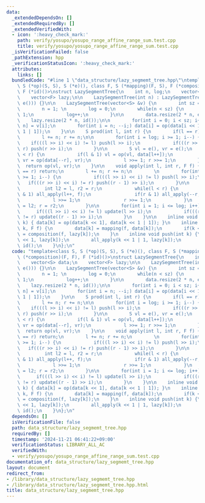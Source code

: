 ```yaml
---
data:
  _extendedDependsOn: []
  _extendedRequiredBy: []
  _extendedVerifiedWith:
  - icon: ':heavy_check_mark:'
    path: verify/yosupo/yosupo_range_affine_range_sum.test.cpp
    title: verify/yosupo/yosupo_range_affine_range_sum.test.cpp
  _isVerificationFailed: false
  _pathExtension: hpp
  _verificationStatusIcon: ':heavy_check_mark:'
  attributes:
    links: []
  bundledCode: "#line 1 \"data_structure/lazy_segmemt_tree.hpp\"\ntemplate<class S,\
    \ S (*op)(S, S), S (*e)(), class F, S (*mapping)(F, S), F (*composition)(F, F),\
    \ F (*id)()>\nstruct LazySegmentTree{\n    int n, log;\n    vector<S> data;\n\
    \    vector<F> lazy;\n\n    LazySegmentTree(int n) : LazySegmentTree(vector<S>(n,\
    \ e())) {}\n\n    LazySegmentTree(vector<S> &v) {\n        int sz = v.size();\n\
    \        n = 1; \n        log = 0;\n        while(n < sz) {\n            n <<=\
    \ 1;\n            log++;\n        }\n\n        data.resize(2 * n, e());\n    \
    \    lazy.resize(2 * n, id());\n\n        for(int i = 0; i < sz; i++) data[i +\
    \ n] = v[i];\n        for(int i = n; --i;) data[i] = op(data[i << 1], data[i <<\
    \ 1 | 1]);\n    }\n\n    S prod(int l, int r) {\n        if(l == r) return e();\n\
    \        l += n; r += n;\n\n        for(int i = log; i >= 1; i--) {\n        \
    \    if(((l >> i) << i) != l) push(l >> i);\n            if(((r >> i) << i) !=\
    \ r) push(r >> i);\n        }\n\n        S vl = e(), vr = e();\n        while(l\
    \ < r) {\n            if(l & 1) vl = op(vl, data[l++]);\n            if(r & 1)\
    \ vr = op(data[--r], vr);\n            l >>= 1; r >>= 1;\n        }\n\n      \
    \  return op(vl, vr);\n    }\n\n    void apply(int l, int r, F f) {\n        if(l\
    \ == r) return;\n        l += n; r += n;\n        \n        for(int i = log; i\
    \ >= 1; i--) {\n            if(((l >> i) << i) != l) push(l >> i);\n         \
    \   if(((r >> i) << i) != r) push((r - 1) >> i);\n        }\n\n        {\n   \
    \         int l2 = l, r2 = r;\n            while(l < r) {\n                if(l\
    \ & 1) all_apply(l++, f);\n                if(r & 1) all_apply(--r, f);\n    \
    \            l >>= 1;\n                r >>= 1;\n            }\n            l\
    \ = l2; r = r2;\n        }\n\n        for(int i = 1; i <= log; i++) {\n      \
    \      if(((l >> i) << i) != l) update(l >> i);\n            if(((r >> i) << i)\
    \ != r) update((r - 1) >> i);\n        }\n    }\n\n    inline void update(int\
    \ k) { data[k] = op(data[k << 1], data[k << 1 | 1]); }\n    inline void all_apply(int\
    \ k, F f) {\n        data[k] = mapping(f, data[k]);\n        if(k < n) lazy[k]\
    \ = composition(f, lazy[k]);\n    }\n    inline void push(int k) {\n        all_apply(k\
    \ << 1, lazy[k]);\n        all_apply(k << 1 | 1, lazy[k]);\n        lazy[k] =\
    \ id();\n    }\n};\n"
  code: "template<class S, S (*op)(S, S), S (*e)(), class F, S (*mapping)(F, S), F\
    \ (*composition)(F, F), F (*id)()>\nstruct LazySegmentTree{\n    int n, log;\n\
    \    vector<S> data;\n    vector<F> lazy;\n\n    LazySegmentTree(int n) : LazySegmentTree(vector<S>(n,\
    \ e())) {}\n\n    LazySegmentTree(vector<S> &v) {\n        int sz = v.size();\n\
    \        n = 1; \n        log = 0;\n        while(n < sz) {\n            n <<=\
    \ 1;\n            log++;\n        }\n\n        data.resize(2 * n, e());\n    \
    \    lazy.resize(2 * n, id());\n\n        for(int i = 0; i < sz; i++) data[i +\
    \ n] = v[i];\n        for(int i = n; --i;) data[i] = op(data[i << 1], data[i <<\
    \ 1 | 1]);\n    }\n\n    S prod(int l, int r) {\n        if(l == r) return e();\n\
    \        l += n; r += n;\n\n        for(int i = log; i >= 1; i--) {\n        \
    \    if(((l >> i) << i) != l) push(l >> i);\n            if(((r >> i) << i) !=\
    \ r) push(r >> i);\n        }\n\n        S vl = e(), vr = e();\n        while(l\
    \ < r) {\n            if(l & 1) vl = op(vl, data[l++]);\n            if(r & 1)\
    \ vr = op(data[--r], vr);\n            l >>= 1; r >>= 1;\n        }\n\n      \
    \  return op(vl, vr);\n    }\n\n    void apply(int l, int r, F f) {\n        if(l\
    \ == r) return;\n        l += n; r += n;\n        \n        for(int i = log; i\
    \ >= 1; i--) {\n            if(((l >> i) << i) != l) push(l >> i);\n         \
    \   if(((r >> i) << i) != r) push((r - 1) >> i);\n        }\n\n        {\n   \
    \         int l2 = l, r2 = r;\n            while(l < r) {\n                if(l\
    \ & 1) all_apply(l++, f);\n                if(r & 1) all_apply(--r, f);\n    \
    \            l >>= 1;\n                r >>= 1;\n            }\n            l\
    \ = l2; r = r2;\n        }\n\n        for(int i = 1; i <= log; i++) {\n      \
    \      if(((l >> i) << i) != l) update(l >> i);\n            if(((r >> i) << i)\
    \ != r) update((r - 1) >> i);\n        }\n    }\n\n    inline void update(int\
    \ k) { data[k] = op(data[k << 1], data[k << 1 | 1]); }\n    inline void all_apply(int\
    \ k, F f) {\n        data[k] = mapping(f, data[k]);\n        if(k < n) lazy[k]\
    \ = composition(f, lazy[k]);\n    }\n    inline void push(int k) {\n        all_apply(k\
    \ << 1, lazy[k]);\n        all_apply(k << 1 | 1, lazy[k]);\n        lazy[k] =\
    \ id();\n    }\n};\n"
  dependsOn: []
  isVerificationFile: false
  path: data_structure/lazy_segmemt_tree.hpp
  requiredBy: []
  timestamp: '2024-11-21 06:41:22+09:00'
  verificationStatus: LIBRARY_ALL_AC
  verifiedWith:
  - verify/yosupo/yosupo_range_affine_range_sum.test.cpp
documentation_of: data_structure/lazy_segmemt_tree.hpp
layout: document
redirect_from:
- /library/data_structure/lazy_segmemt_tree.hpp
- /library/data_structure/lazy_segmemt_tree.hpp.html
title: data_structure/lazy_segmemt_tree.hpp
---
```

